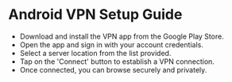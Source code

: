 # Android VPN Setup Guide

- Download and install the VPN app from the Google Play Store.
- Open the app and sign in with your account credentials.
- Select a server location from the list provided.
- Tap on the 'Connect' button to establish a VPN connection.
- Once connected, you can browse securely and privately.